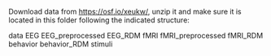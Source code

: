 Download data from https://osf.io/xeukw/, unzip it and make sure it is located in this folder following the indicated structure:

data
	EEG
		EEG_preprocessed
		EEG_RDM
	fMRI
		fMRI_preprocessed
		fMRI_RDM
	behavior
		behavior_RDM
	stimuli